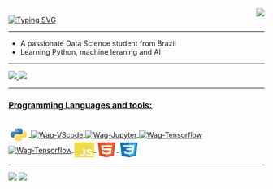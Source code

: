 <img align="right" src="https://visitor-badge.laobi.icu/badge?page_id=wagner-fernando.wagner-fernando" /> 

<a href="https://git.io/typing-svg"><img src="https://readme-typing-svg.demolab.com?font=timesnewroman&weight=1000&size=40&pause=800&color=F7F7F7&random=true&height=70&lines=Hi+There!👋;I'm+Wagner!😊" alt="Typing SVG" /></a>

---

* A passionate Data Science student from Brazil
* Learning Python, machine leraning and AI
  
---  

<div>
  <a href="https://github.com/wagner-fernando">
  <img height="140em" src="https://github-readme-stats.vercel.app/api?username=wagner-fernando&show_icons=true&theme=dark&include_all_commits=true&count_private=true"/>
  <img height="140em" src="https://github-readme-stats.vercel.app/api/top-langs/?username=wagner-fernando&layout=compact&langs_count=16&theme=dark"/>
</div>

---

### Programming Languages and tools:

<div style="display: inline_block"><br>
  <img align="center" alt="Wag-Python" height="30" width="40" src="https://raw.githubusercontent.com/devicons/devicon/master/icons/python/python-original.svg">

  <img align="center" alt="Wag-VScode" height="30" width="40" src="https://cdn.jsdelivr.net/gh/devicons/devicon/icons/vscode/vscode-original.svg"/>
  
  <img align="center" alt="Wag-Jupyter" height="30" width="40" src="https://cdn.jsdelivr.net/gh/devicons/devicon/icons/jupyter/jupyter-original.svg"/>
          
  <img align="center" alt="Wag-Tensorflow" height="30" width="40" src="https://cdn.jsdelivr.net/gh/devicons/devicon/icons/tensorflow/tensorflow-original.svg"/>

  <img align="center" alt="Wag-Tensorflow" height="30" width="40" src="https://cdn.jsdelivr.net/gh/devicons/devicon/icons/git/git-original.svg"/>
                      
  <img align="center" alt="Wag-JS" height="30" width="40" src="https://raw.githubusercontent.com/devicons/devicon/master/icons/javascript/javascript-plain.svg">
  
  <img align="center" alt="Wag-HTML" height="30" width="40" src="https://raw.githubusercontent.com/devicons/devicon/master/icons/html5/html5-original.svg">
  
  <img align="center" alt="Wag-CSS" height="30" width="40" src="https://raw.githubusercontent.com/devicons/devicon/master/icons/css3/css3-original.svg">
  
</div>

---

<div>
  <a href = "mailto:wagner.fsilva272@gmail.com"><img src="https://img.shields.io/badge/-Gmail-%23333?style=for-the-badge&logo=gmail&logoColor=white" target="_blank"></a>
  <a href="https://www.linkedin.com/in/wagner-fernando" target="_blank"><img src="https://img.shields.io/badge/-LinkedIn-%230077B5?style=for-the-badge&logo=linkedin&logoColor=white" target="_blank"></a> 
</div>
